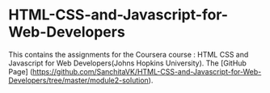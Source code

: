 # HTML-CSS-and-Javascript-for-Web-Developers
This contains the assignments for the Coursera course : HTML CSS and Javascript for Web Developers(Johns Hopkins University). 
The [GitHub Page] (https://github.com/SanchitaVK/HTML-CSS-and-Javascript-for-Web-Developers/tree/master/module2-solution).
